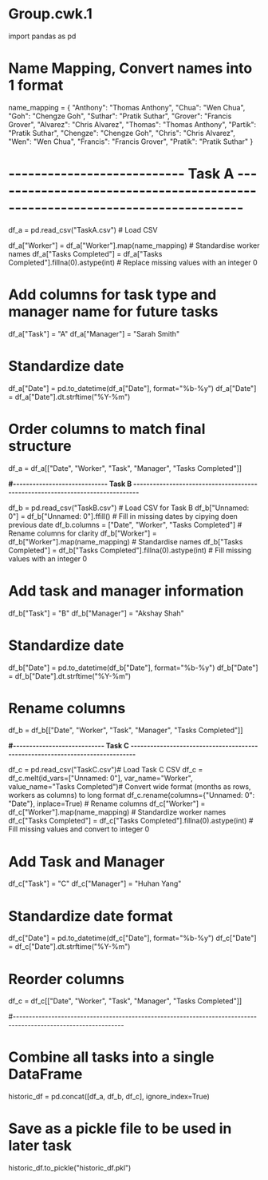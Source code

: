# Group.cwk.1

import pandas as pd

# Name Mapping, Convert names into 1 format

name_mapping = {
    "Anthony": "Thomas Anthony",
    "Chua": "Wen Chua",
    "Goh": "Chengze Goh",
    "Suthar": "Pratik Suthar",
    "Grover": "Francis Grover",
    "Alvarez": "Chris Alvarez",
    "Thomas": "Thomas Anthony",
    "Partik": "Pratik Suthar",
    "Chengze": "Chengze Goh",
    "Chris": "Chris Alvarez",
    "Wen": "Wen Chua",
    "Francis": "Francis Grover",
    "Pratik": "Pratik Suthar"
}


# --------------------------- Task A -----------------------------------------------------------------------------

df_a = pd.read_csv("TaskA.csv") # Load CSV

df_a["Worker"] = df_a["Worker"].map(name_mapping) # Standardise worker names
df_a["Tasks Completed"] = df_a["Tasks Completed"].fillna(0).astype(int) # Replace missing values with an integer 0
# Add columns for task type and manager name for future tasks
df_a["Task"] = "A"
df_a["Manager"] = "Sarah Smith"

# Standardize date
df_a["Date"] = pd.to_datetime(df_a["Date"], format="%b-%y")
df_a["Date"] = df_a["Date"].dt.strftime("%Y-%m")

# Order columns to match final structure
df_a = df_a[["Date", "Worker", "Task", "Manager", "Tasks Completed"]]



**#----------------------------- Task B ------------------------------------------------------------------------------**

df_b = pd.read_csv("TaskB.csv") # Load CSV for Task B
df_b["Unnamed: 0"] = df_b["Unnamed: 0"].ffill() # Fill in missing dates by cipying doen previous date
df_b.columns = ["Date", "Worker", "Tasks Completed"] # Rename columns for clarity
df_b["Worker"] = df_b["Worker"].map(name_mapping) # Standardise names
df_b["Tasks Completed"] = df_b["Tasks Completed"].fillna(0).astype(int) # Fill missing values with an integer 0
# Add task and manager information
df_b["Task"] = "B"
df_b["Manager"] = "Akshay Shah"

# Standardize date
df_b["Date"] = pd.to_datetime(df_b["Date"], format="%b-%y")
df_b["Date"] = df_b["Date"].dt.strftime("%Y-%m")

# Rename columns
df_b = df_b[["Date", "Worker", "Task", "Manager", "Tasks Completed"]]

**#---------------------------- Task C ------------------------------------------------------------------------------**

df_c = pd.read_csv("TaskC.csv")# Load Task C CSV
df_c = df_c.melt(id_vars=["Unnamed: 0"], var_name="Worker", value_name="Tasks Completed")# Convert wide format (months as rows, workers as columns) to long format
df_c.rename(columns={"Unnamed: 0": "Date"}, inplace=True) # Rename columns
df_c["Worker"] = df_c["Worker"].map(name_mapping) # Standardize worker names
df_c["Tasks Completed"] = df_c["Tasks Completed"].fillna(0).astype(int) # Fill missing values and convert to integer 0
# Add Task and Manager
df_c["Task"] = "C"
df_c["Manager"] = "Huhan Yang"

# Standardize date format
df_c["Date"] = pd.to_datetime(df_c["Date"], format="%b-%y")
df_c["Date"] = df_c["Date"].dt.strftime("%Y-%m")

# Reorder columns
df_c = df_c[["Date", "Worker", "Task", "Manager", "Tasks Completed"]]


#----------------------------------------------------------------------------------------------------------------

# Combine all tasks into a single DataFrame
historic_df = pd.concat([df_a, df_b, df_c], ignore_index=True)

# Save as a pickle file to be used in later task
historic_df.to_pickle("historic_df.pkl")
